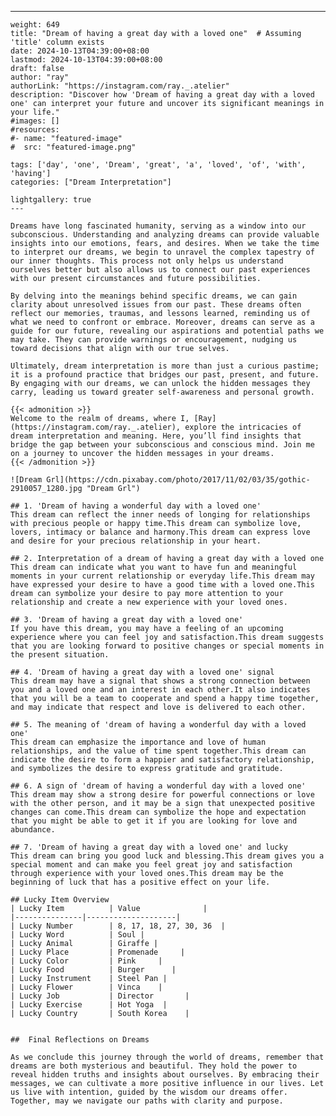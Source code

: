 ---
    weight: 649
    title: "Dream of having a great day with a loved one"  # Assuming 'title' column exists
    date: 2024-10-13T04:39:00+08:00
    lastmod: 2024-10-13T04:39:00+08:00
    draft: false
    author: "ray"
    authorLink: "https://instagram.com/ray._.atelier"
    description: "Discover how 'Dream of having a great day with a loved one' can interpret your future and uncover its significant meanings in your life."
    #images: []
    #resources:
    #- name: "featured-image"
    #  src: "featured-image.png"
    
    tags: ['day', 'one', 'Dream', 'great', 'a', 'loved', 'of', 'with', 'having']
    categories: ["Dream Interpretation"]
    
    lightgallery: true
    ---
    
    Dreams have long fascinated humanity, serving as a window into our subconscious. Understanding and analyzing dreams can provide valuable insights into our emotions, fears, and desires. When we take the time to interpret our dreams, we begin to unravel the complex tapestry of our inner thoughts. This process not only helps us understand ourselves better but also allows us to connect our past experiences with our present circumstances and future possibilities.
    
    By delving into the meanings behind specific dreams, we can gain clarity about unresolved issues from our past. These dreams often reflect our memories, traumas, and lessons learned, reminding us of what we need to confront or embrace. Moreover, dreams can serve as a guide for our future, revealing our aspirations and potential paths we may take. They can provide warnings or encouragement, nudging us toward decisions that align with our true selves.
    
    Ultimately, dream interpretation is more than just a curious pastime; it is a profound practice that bridges our past, present, and future. By engaging with our dreams, we can unlock the hidden messages they carry, leading us toward greater self-awareness and personal growth.
    
    {{< admonition >}}
    Welcome to the realm of dreams, where I, [Ray](https://instagram.com/ray._.atelier), explore the intricacies of dream interpretation and meaning. Here, you’ll find insights that bridge the gap between your subconscious and conscious mind. Join me on a journey to uncover the hidden messages in your dreams.
    {{< /admonition >}}
    
    ![Dream Grl](https://cdn.pixabay.com/photo/2017/11/02/03/35/gothic-2910057_1280.jpg "Dream Grl")
    
    ## 1. 'Dream of having a wonderful day with a loved one'
    This dream can reflect the inner needs of longing for relationships with precious people or happy time.This dream can symbolize love, lovers, intimacy or balance and harmony.This dream can express love and desire for your precious relationship in your heart.
    
    ## 2. Interpretation of a dream of having a great day with a loved one
    This dream can indicate what you want to have fun and meaningful moments in your current relationship or everyday life.This dream may have expressed your desire to have a good time with a loved one.This dream can symbolize your desire to pay more attention to your relationship and create a new experience with your loved ones.
    
    ## 3. 'Dream of having a great day with a loved one'
    If you have this dream, you may have a feeling of an upcoming experience where you can feel joy and satisfaction.This dream suggests that you are looking forward to positive changes or special moments in the present situation.
    
    ## 4. 'Dream of having a great day with a loved one' signal
    This dream may have a signal that shows a strong connection between you and a loved one and an interest in each other.It also indicates that you will be a team to cooperate and spend a happy time together, and may indicate that respect and love is delivered to each other.
    
    ## 5. The meaning of 'dream of having a wonderful day with a loved one'
    This dream can emphasize the importance and love of human relationships, and the value of time spent together.This dream can indicate the desire to form a happier and satisfactory relationship, and symbolizes the desire to express gratitude and gratitude.
    
    ## 6. A sign of 'dream of having a wonderful day with a loved one'
    This dream may show a strong desire for powerful connections or love with the other person, and it may be a sign that unexpected positive changes can come.This dream can symbolize the hope and expectation that you might be able to get it if you are looking for love and abundance.
    
    ## 7. 'Dream of having a great day with a loved one' and lucky
    This dream can bring you good luck and blessing.This dream gives you a special moment and can make you feel great joy and satisfaction through experience with your loved ones.This dream may be the beginning of luck that has a positive effect on your life.
    
    ## Lucky Item Overview
    | Lucky Item          | Value              |
    |---------------|--------------------|
    | Lucky Number        | 8, 17, 18, 27, 30, 36  |
    | Lucky Word          | Soul |
    | Lucky Animal        | Giraffe |
    | Lucky Place         | Promenade     |
    | Lucky Color         | Pink     |
    | Lucky Food          | Burger      |
    | Lucky Instrument    | Steel Pan |
    | Lucky Flower        | Vinca    |
    | Lucky Job           | Director       |
    | Lucky Exercise      | Hot Yoga  |
    | Lucky Country       | South Korea    |
    
    
    ##  Final Reflections on Dreams
    
    As we conclude this journey through the world of dreams, remember that dreams are both mysterious and beautiful. They hold the power to reveal hidden truths and insights about ourselves. By embracing their messages, we can cultivate a more positive influence in our lives. Let us live with intention, guided by the wisdom our dreams offer. Together, may we navigate our paths with clarity and purpose.
    